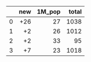 |    |   new |   1M_pop |   total |
|---:|------:|---------:|--------:|
|  0 |   +26 |       27 |    1038 |
|  1 |    +2 |       26 |    1012 |
|  2 |    +2 |       33 |      95 |
|  3 |    +7 |       23 |    1018 |